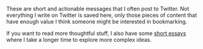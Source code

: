 These are short and actionable messages that I often post to Twitter.
Not everything I write on Twitter is saved here, only those pieces of content that have enough value I think someone might be interested in bookmarking.

If you want to read more thoughtful stuff, I also have some [short essays](./essays) where I take a longer time to explore more complex ideas.
